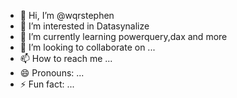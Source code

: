 - 👋 Hi, I’m @wqrstephen
- 👀 I’m interested in Datasynalize
- 🌱 I’m currently learning powerquery,dax and more
- 💞️ I’m looking to collaborate on ...
- 📫 How to reach me ...
- 😄 Pronouns: ...
- ⚡ Fun fact: ...

<!---
wqrstephen/wqrstephen is a ✨ special ✨ repository because its `README.md` (this file) appears on your GitHub profile.
You can click the Preview link to take a look at your changes.
--->
